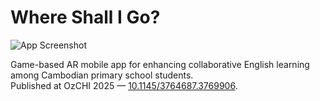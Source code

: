 # Where Shall I Go?

![App Screenshot](./assets/whereshallIgo.png)

Game-based AR mobile app for enhancing collaborative English learning among Cambodian primary school students.  
Published at OzCHI 2025 — [10.1145/3764687.3769906](https://doi.org/10.1145/3764687.3769906).

